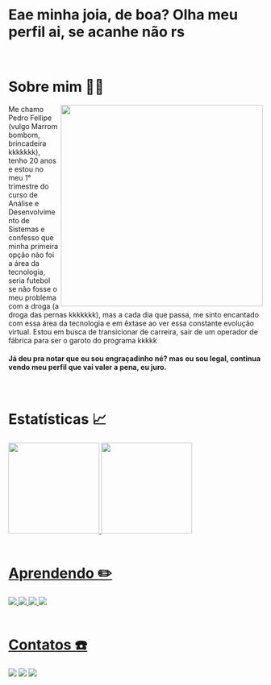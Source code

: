 <div>
  <h1 >Eae minha joia, de boa? Olha meu perfil ai, se acanhe não rs</h1>
  <br>
  <h1>Sobre mim 🧑‍🦱</h1>
  <img src="https://i.pinimg.com/originals/26/a0/eb/26a0eb351596efdcb1ed8996de23462d.png" min-width="400px" max-width="400px" width="400px" align="right" padding-bottom="50px">
  <p>Me chamo Pedro Fellipe (vulgo Marrom bombom, brincadeira kkkkkkk), tenho 20 anos e estou no meu 1° trimestre do curso de Análise e Desenvolvimento de Sistemas e confesso que minha primeira opção não foi a área da tecnologia, seria futebol se       não fosse o meu       problema com a droga (a droga das pernas kkkkkkk), mas a cada dia que passa, me sinto encantado com essa área da tecnologia e em êxtase ao ver essa constante evolução virtual. Estou em busca de transicionar de carreira, sair de um operador de fábrica       para ser o      garoto do programa kkkkk</p>
  <h4>Já deu pra notar que eu sou engraçadinho né? mas eu sou legal, continua vendo meu perfil que vai valer a pena, eu juro. </h4>
</div>
<br>

<div>
  <h1>Estatísticas 📈</h1>
  <a href="https://github.com/Pedrol1pe">
  <img height="180em" src="https://github-readme-stats.vercel.app/api?username=Pedrol1pe&show_icons=true&theme=dark&include_all_commits=true&count_private=true"/>
  <img height="180em" src="https://github-readme-stats.vercel.app/api/top-langs/?username=Pedrol1pe&layout=compact&langs_count=7&theme=dark"/>
</div>
<br>
<div>
  <h1>Aprendendo ✏️</h1>
   <img src="https://img.shields.io/badge/HTML5-E34F26?style=for-the-badge&logo=html5&logoColor=white"/>
  <img src="https://img.shields.io/badge/CSS3-1572B6?style=for-the-badge&logo=css3&logoColor=white"/>
  <img src="https://img.shields.io/badge/JavaScript-F7DF1E?style=for-the-badge&logo=javascript&logoColor=black"/>
  <img src="https://img.shields.io/badge/Bootstrap-563D7C?style=for-the-badge&logo=bootstrap&logoColor=white"/>
</div>
<br>
<div>
  <h1>Contatos ☎️</h1>
  <a style="text-decoration:none" href="https://www.linkedin.com/in/Pedrol1pe/">
      <img src="https://img.shields.io/badge/LinkedIn-0077B5?style=for-the-badge&logo=linkedin&logoColor=white">
  </a>
  <a style="text-decoration:none" href="mailto:pdr0ctt@gmail.com">
      <img src="https://img.shields.io/badge/Gmail-D14836?style=for-the-badge&logo=gmail&logoColor=white"/>
  </a>
  <a style="text-decoration:none href="https://www.instagram.com/pedrol1pe/">
      <img src="https://img.shields.io/badge/Instagram-E4405F?style=for-the-badge&logo=instagram&logoColor=white">
  </a>
</div>

